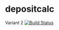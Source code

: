 # depositcalc
Variant 2
[![Build Status](https://travis-ci.org/Anastasiyapash/depositcalc1.svg?branch=master)](https://travis-ci.org/Anastasiyapash/depositcalc1)

